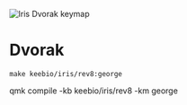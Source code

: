 
![Iris Dvorak keymap](https://i.imgur.com/DXESYqV.png)

# Dvorak

```
make keebio/iris/rev8:george
```


qmk compile -kb keebio/iris/rev8 -km george